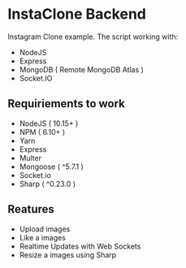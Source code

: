 # InstaClone Backend
Instagram Clone example. The script working with:
- NodeJS
- Express
- MongoDB ( Remote MongoDB Atlas )
- Socket.IO

## Requiriements to work
- NodeJS ( 10.15+ )
- NPM ( 6.10+ )
- Yarn
- Express
- Multer 
- Mongoose ( ^5.7.1 )
- Socket.io
- Sharp ( ^0.23.0 )

## Reatures
- Upload images
- Like a images
- Realtime Updates with Web Sockets
- Resize a images using Sharp